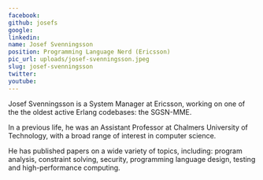 ```yaml
---
facebook: 
github: josefs
google: 
linkedin: 
name: Josef Svenningsson
position: Programming Language Nerd (Ericsson)
pic_url: uploads/josef-svenningsson.jpeg
slug: josef-svenningsson
twitter: 
youtube: 
---
```

<p>Josef Svenningsson is a System Manager at Ericsson, working on one of the the oldest active Erlang codebases: the SGSN-MME.</p>

<p>In a previous life, he was an Assistant Professor at Chalmers University of Technology, with a broad range of interest in computer science.</p>

<p>He has published papers on a wide variety of topics, including: program analysis, constraint solving, security, programming language design, testing and high-performance computing.</p>
